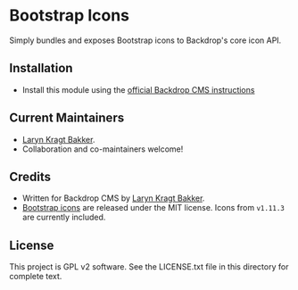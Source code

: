 # Bootstrap Icons

Simply bundles and exposes Bootstrap icons to Backdrop's core icon API.

## Installation

- Install this module using the [official Backdrop CMS instructions](https://backdropcms.org/guide/modules)

## Current Maintainers

 - [Laryn Kragt Bakker](https://github.com/laryn).
 - Collaboration and co-maintainers welcome!

## Credits

 - Written for Backdrop CMS by [Laryn Kragt Bakker](https://github.com/laryn).
 - [Bootstrap icons](https://icons.getbootstrap.com/) are released under the MIT
   license. Icons from `v1.11.3` are currently included.

 ## License

This project is GPL v2 software. See the LICENSE.txt file in this directory for
complete text.
